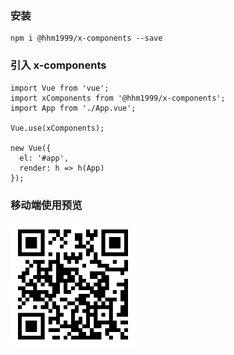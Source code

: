 ### 安装

```
npm i @hhm1999/x-components --save
```

### 引入 x-components

```
import Vue from 'vue';
import xComponents from '@hhm1999/x-components';
import App from './App.vue';

Vue.use(xComponents);

new Vue({
  el: '#app',
  render: h => h(App)
});
```

### 移动端使用预览
<img width="200px" src="./qr_code.svg">